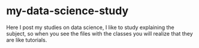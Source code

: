 # my-data-science-study
Here I post my studies on data science, I like to study explaining the subject, so when you see the files with the classes you will realize that they are like tutorials.
